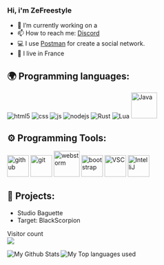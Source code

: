 ### Hi, i'm ZeFreestyle

- 🔭 I’m currently working on a 
- 📫 How to reach me: [Discord](https://discord.gg/uFHFzsUwej)
- 💻 I use [Postman](https://www.postman.com) for create a social network.
- 🥖 I live in France


## 🌍 Programming languages:
<p>
  <img alt="html5" src="https://img.shields.io/badge/-HTML5-E34F26?style=flat-square&logo=html5&logoColor=white" />
  <img alt="css" src="https://img.shields.io/badge/-CSS-00A6FF?style=flat-square&logo=css3&logoColor=white" />
  <img alt="js" src="https://img.shields.io/badge/-Javascript-FFEE00?style=flat-square&logo=javascript&logoColor=black" />
  <img alt="nodejs" src="https://img.shields.io/badge/-NodeJS-43853D?style=flat-square&logo=Node.js&logoColor=white" />
  <img alt="Rust" src="https://img.shields.io/badge/-Rust-lightgrey?style=flat-square&logo=Rust" />
  <img alt="Lua" src="https://img.shields.io/badge/-Lua-blue?style=flat-square&logo=Lua" />
  <img alt="Java" width="60px" src="https://img.shields.io/badge/Java-ED8B00?style=for-the-badge&logo=java&logoColor=white" />
  
</p>

## ⚙️ Programming Tools:
<p>
  <img alt="github" width="50px" src="https://raw.githubusercontent.com/coderjojo/coderjojo/master/img/github.svg"/>
    <img alt="git" width="50px" src="https://upload.wikimedia.org/wikipedia/commons/thumb/3/3f/Git_icon.svg/97px-Git_icon.svg.png"/ >
  <img alt="webstorm" width="60px" src="https://cdn.freebiesupply.com/logos/thumbs/2x/webstorm-icon-logo.png"/>
    <img alt="bootstrap" width="50px" src="https://img.icons8.com/color/452/bootstrap.png"/>
    <img alt="VSC" width="50px" src="https://framalibre.org/sites/default/files/styles/thumbnail/public/leslogos/Visual_Studio_Code_1.18_icon.png?itok=smeMcds3"/>
  <img alt="IntelliJ" width="50px" src="https://upload.wikimedia.org/wikipedia/commons/thumb/9/9c/IntelliJ_IDEA_Icon.svg/1200px-IntelliJ_IDEA_Icon.svg.png"/>
</p>
  





## 🚩 Projects:
- Studio Baguette
- Target: BlackScorpion


<p align="left"> 
  Visitor count<br>
  <img src="https://profile-counter.glitch.me/MrPandaDev/count.svg" />
</p>

<img align="left" alt="My Github Stats" src="https://github-readme-stats.vercel.app/api?username=ZeFreestyle&show_icons=true&hide_border=true" />
<img align="left" alt="My Top languages used" src="https://github-readme-stats.vercel.app/api/top-langs?username=zefreestyle&show_icons=true&theme=tokyonight&layout=compact" />
